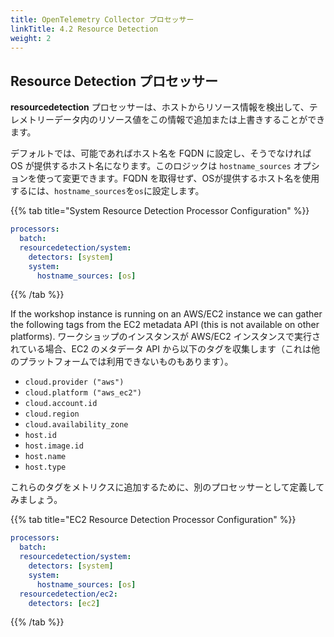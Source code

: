 ```yaml
---
title: OpenTelemetry Collector プロセッサー
linkTitle: 4.2 Resource Detection
weight: 2
---
```


## Resource Detection プロセッサー

**resourcedetection** プロセッサーは、ホストからリソース情報を検出して、テレメトリーデータ内のリソース値をこの情報で追加または上書きすることができます。

デフォルトでは、可能であればホスト名を FQDN に設定し、そうでなければ OS が提供するホスト名になります。このロジックは `hostname_sources` オプションを使って変更できます。FQDN を取得せず、OSが提供するホスト名を使用するには、`hostname_sources`を`os`に設定します。

{{% tab title="System Resource Detection Processor Configuration" %}}

``` yaml {hl_lines="3-7"}
processors:
  batch:
  resourcedetection/system:
    detectors: [system]
    system:
      hostname_sources: [os]
```

{{% /tab %}}

If the workshop instance is running on an AWS/EC2 instance we can gather the following tags from the EC2 metadata API (this is not available on other platforms).
ワークショップのインスタンスが AWS/EC2 インスタンスで実行されている場合、EC2 のメタデータ API から以下のタグを収集します（これは他のプラットフォームでは利用できないものもあります）。

- `cloud.provider ("aws")`
- `cloud.platform ("aws_ec2")`
- `cloud.account.id`
- `cloud.region`
- `cloud.availability_zone`
- `host.id`
- `host.image.id`
- `host.name`
- `host.type`

これらのタグをメトリクスに追加するために、別のプロセッサーとして定義してみましょう。

{{% tab title="EC2 Resource Detection Processor Configuration" %}}

``` yaml {hl_lines="7-8"}
processors:
  batch:
  resourcedetection/system:
    detectors: [system]
    system:
      hostname_sources: [os]
  resourcedetection/ec2:
    detectors: [ec2]
```

{{% /tab %}}
